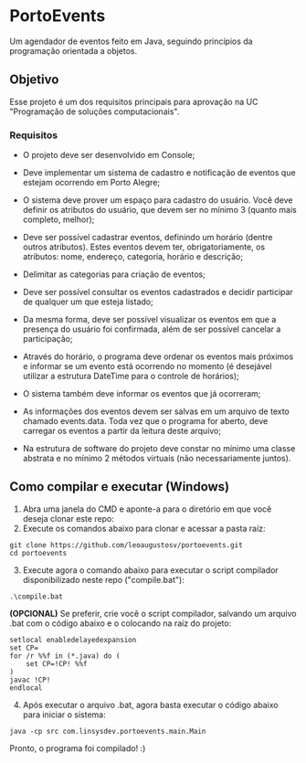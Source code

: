 # PortoEvents

Um agendador de eventos feito em Java, seguindo princípios da programação orientada a objetos.

## Objetivo

Esse projeto é um dos requisitos principais para aprovação na UC "Programação de soluções computacionais".

### Requisitos

- O projeto deve ser desenvolvido em Console;

- Deve implementar um sistema de cadastro e notificação de eventos que estejam ocorrendo em Porto Alegre;

- O sistema deve prover um espaço para cadastro do usuário. Você deve definir os atributos do usuário, que devem ser no mínimo 3 (quanto mais completo, melhor);

- Deve ser possível cadastrar eventos, definindo um horário (dentre outros atributos). Estes eventos devem ter, obrigatoriamente, os atributos: nome, endereço, categoria, horário e descrição;

- Delimitar as categorias para criação de eventos;

- Deve ser possível consultar os eventos cadastrados e decidir participar de qualquer um que esteja listado;

- Da mesma forma, deve ser possível visualizar os eventos em que a presença do usuário foi confirmada, além de ser possível cancelar a participação;

- Através do horário, o programa deve ordenar os eventos mais próximos e informar se um evento está ocorrendo no momento (é desejável utilizar a estrutura DateTime para o controle de horários);

- O sistema também deve informar os eventos que já ocorreram;

- As informações dos eventos devem ser salvas em um arquivo de texto chamado events.data. Toda vez que o programa for aberto, deve carregar os eventos a partir da leitura deste arquivo;

- Na estrutura de software do projeto deve constar no mínimo uma classe abstrata e no mínimo 2 métodos virtuais (não necessariamente juntos).

## Como compilar e executar (Windows)

1. Abra uma janela do CMD e aponte-a para o diretório em que você deseja clonar este repo:
2. Execute os comandos abaixo para clonar e acessar a pasta raíz:

```
git clone https://github.com/leoaugustosv/portoevents.git
cd portoevents
```


3. Execute agora o comando abaixo para executar o script compilador disponibilizado neste repo ("compile.bat"):

`.\compile.bat`


**(OPCIONAL)** Se preferir, crie você o script compilador, salvando um arquivo .bat com o código abaixo e o colocando na raíz do projeto:

```@echo off
setlocal enabledelayedexpansion
set CP=
for /r %%f in (*.java) do (
    set CP=!CP! %%f
)
javac !CP!
endlocal
```

4. Após executar o arquivo .bat, agora basta executar o código abaixo para iniciar o sistema:

`java -cp src com.linsysdev.portoevents.main.Main`

Pronto, o programa foi compilado! :)